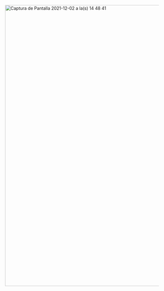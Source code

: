 <img width="921" alt="Captura de Pantalla 2021-12-02 a la(s) 14 48 41" src="https://user-images.githubusercontent.com/70720945/144475927-b1a57a25-bcaa-42c1-b82c-a6d0261ab912.png">
